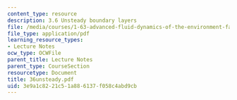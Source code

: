 ```yaml
---
content_type: resource
description: 3.6 Unsteady boundary layers
file: /media/courses/1-63-advanced-fluid-dynamics-of-the-environment-fall-2002/3e9a1c8221c51a886137f058c4abd9cb_36unsteady.pdf
file_type: application/pdf
learning_resource_types:
- Lecture Notes
ocw_type: OCWFile
parent_title: Lecture Notes
parent_type: CourseSection
resourcetype: Document
title: 36unsteady.pdf
uid: 3e9a1c82-21c5-1a88-6137-f058c4abd9cb
---
```

